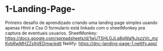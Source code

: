 # 1-Landing-Page-
Primeiro desafio de aprendizado criando uma landing page simples usando apenas Html e Css
O formulario está linkado com o sheetMonkey pra captura de eventuais usuarios.
SheetMonkey: https://docs.google.com/spreadsheets/d/1wUTSHLGJLg8qWafkJszzVc_mzKybRwMHZZsIhilEDmw/edit
Netlify: https://dnc-landing-page-1.netlify.app/
